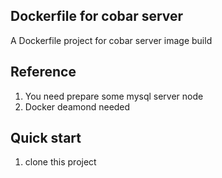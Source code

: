 ## Dockerfile for cobar server
A Dockerfile project for cobar server image build

## Reference
1. You need prepare some mysql server node
2. Docker deamond needed

## Quick start
1. clone this project
```

```
